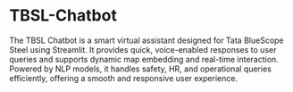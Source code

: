 # TBSL-Chatbot
The TBSL Chatbot is a smart virtual assistant designed for Tata BlueScope Steel using Streamlit. It provides quick, voice-enabled responses to user queries and supports dynamic map embedding and real-time interaction. Powered by NLP models, it handles safety, HR, and operational queries efficiently, offering a smooth and responsive user experience.
